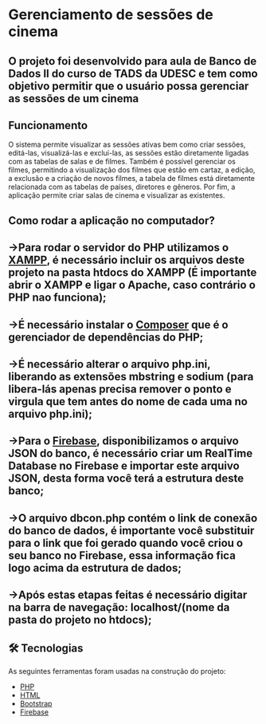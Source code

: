 # Gerenciamento de sessões de cinema

## O projeto foi desenvolvido para aula de Banco de Dados II do curso de TADS da UDESC e tem como objetivo permitir que o usuário possa gerenciar as sessões de um cinema

## Funcionamento

O sistema permite visualizar as sessões ativas bem como criar sessões, editá-las, visualizá-las e excluí-las, as sessões estão diretamente ligadas com as tabelas de salas e de filmes. Também é possível gerenciar os filmes, permitindo a visualização dos filmes que estão em cartaz, a edição, a exclusão e a criação de novos filmes, a tabela de filmes está diretamente relacionada com as tabelas de países, diretores e gêneros. Por fim, a aplicação permite criar salas de cinema e visualizar as existentes.

## Como rodar a aplicação no computador?

## ->Para rodar o servidor do PHP utilizamos o [XAMPP](https://www.apachefriends.org/pt_br/index.html), é necessário incluir os arquivos deste projeto na pasta htdocs do XAMPP (É importante abrir o XAMPP e ligar o Apache, caso contrário o PHP nao funciona);
## ->É necessário instalar o [Composer](https://getcomposer.org/download/) que é o gerenciador de dependências do PHP;
## ->É necessário alterar o arquivo php.ini, liberando as extensões mbstring e sodium (para libera-lás apenas precisa remover o ponto e virgula que tem antes do nome de cada uma no arquivo php.ini);
## ->Para o [Firebase](firebase.google.com), disponibilizamos o arquivo JSON do banco, é necessário criar um RealTime Database no Firebase e importar este arquivo JSON, desta forma você terá a estrutura deste banco;
## ->O arquivo dbcon.php contém o link de conexão do banco de dados, é importante você substituir para o link que foi gerado quando você criou o seu banco no Firebase, essa informação fica logo acima da estrutura de dados;
## ->Após estas etapas feitas é necessário digitar na barra de navegação: localhost/(nome da pasta do projeto no htdocs);



## 🛠 Tecnologias

As seguintes ferramentas foram usadas na construção do projeto:

- [PHP](https://www.php.net)
- [HTML](https://html.spec.whatwg.org/multipage/)
- [Bootstrap](https://getbootstrap.com)
- [Firebase](firebase.google.com)
